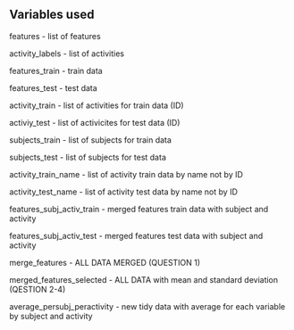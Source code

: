 ## Variables used

features - list of features

activity_labels - list of activities


features_train - train data

features_test - test data


activity_train - list of activities for train data (ID)

activiy_test - list of activicites for test data (ID)


subjects_train - list of subjects for train data

subjects_test - list of subjects for test data


activity_train_name - list of activity train data by name not by ID

activity_test_name - list of activity test data by name not by ID


features_subj_activ_train - merged features train data with subject and activity

features_subj_activ_test - merged features test data with subject and activity


merge_features - ALL DATA MERGED (QUESTION 1)

merged_features_selected - ALL DATA with mean and standard deviation (QESTION 2-4)

average_persubj_peractivity - new tidy data with average for each variable 
                              by subject and activity